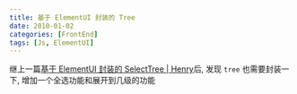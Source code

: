 ```yaml
---
title: 基于 ElementUI 封装的 Tree
date: 2010-01-02
categories: [FrontEnd]
tags: [Js, ElementUI]
---
```


继上一篇[基于 ElementUI 封装的 SelectTree | Henry](https://henrytsz.github.io/2019/11/29/based-on-elementui-encapsulation-selecttree/)后, 发现 `tree` 也需要封装一下, 增加一个全选功能和展开到几级的功能
